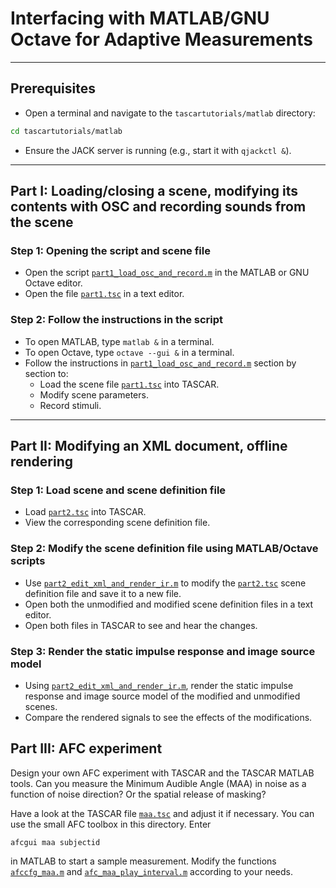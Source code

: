 # Interfacing with MATLAB/GNU Octave for Adaptive Measurements
---

## Prerequisites

* Open a terminal and navigate to the `tascartutorials/matlab` directory:
```bash
cd tascartutorials/matlab
```
* Ensure the JACK server is running (e.g., start it with `qjackctl &`).

---
## Part I: Loading/closing a scene, modifying its contents with OSC and recording sounds from the scene


### Step 1: Opening the script and scene file

* Open the script [`part1_load_osc_and_record.m`](part1_load_osc_and_record.m) in the MATLAB or GNU Octave editor.
* Open the file [`part1.tsc`](part1.tsc) in a text editor.

### Step 2: Follow the instructions in the script

* To open MATLAB, type `matlab &` in a terminal.
* To open Octave, type `octave --gui &` in a terminal.
* Follow the instructions in [`part1_load_osc_and_record.m`](part1_load_osc_and_record.m) section by section to:
	+ Load the scene file [`part1.tsc`](part1.tsc) into TASCAR.
	+ Modify scene parameters.
	+ Record stimuli.

---
## Part II: Modifying an XML document, offline rendering

### Step 1: Load scene and scene definition file

* Load [`part2.tsc`](task2_basic2.tsc) into TASCAR.
* View the corresponding scene definition file.

### Step 2: Modify the scene definition file using MATLAB/Octave scripts

* Use [`part2_edit_xml_and_render_ir.m`](task2_example2.m) to modify the [`part2.tsc`](task2_basic2.tsc) scene definition file and save it to a new file.
* Open both the unmodified and modified scene definition files in a text editor.
* Open both files in TASCAR to see and hear the changes.

### Step 3: Render the static impulse response and image source model

* Using [`part2_edit_xml_and_render_ir.m`](task2_example2.m), render the static impulse response and image source model of the modified and unmodified scenes.
* Compare the rendered signals to see the effects of the modifications.

## Part III: AFC experiment

Design your own AFC experiment with TASCAR and the TASCAR MATLAB tools. Can you measure the Minimum Audible Angle (MAA) in noise as a function of noise direction? Or the spatial release of masking?

Have a look at the TASCAR file [`maa.tsc`](maa.tsc) and adjust it if necessary. You can use the small AFC toolbox in this directory. Enter 
```
afcgui maa subjectid
```
in MATLAB to start a sample measurement. Modify the functions [`afccfg_maa.m`](afccfg_maa.m) and [`afc_maa_play_interval.m`](afc_maa_play_interval.m) according to your needs.
